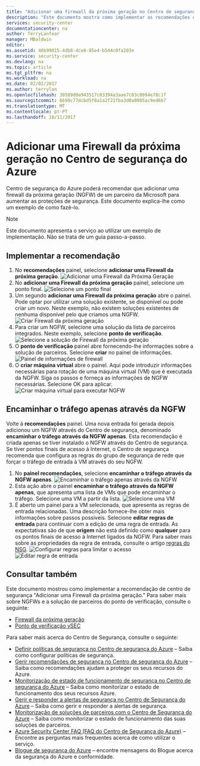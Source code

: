 ```yaml
---
title: "Adicionar uma firewall da próxima geração no Centro de segurança do Azure | Microsoft Docs"
description: "Este documento mostra como implementar as recomendações do Centro de segurança do Azure * * adicionar um próxima geração Firewall * * e * * rota traffice através da NGFW apenas * *."
services: security-center
documentationcenter: na
author: TerryLanfear
manager: MBaldwin
editor: 
ms.assetid: 48b99015-4db8-4ce8-85e4-b544c0fa203e
ms.service: security-center
ms.devlang: na
ms.topic: article
ms.tgt_pltfrm: na
ms.workload: na
ms.date: 02/02/2017
ms.author: terrylan
ms.openlocfilehash: 30589d0a943517c03394a3aae7c03c8094e78c1f
ms.sourcegitcommit: 6699c77dcbd5f8a1a2f21fba3d0a0005ac9ed6b7
ms.translationtype: MT
ms.contentlocale: pt-PT
ms.lasthandoff: 10/11/2017
---
```

# <a name="add-a-next-generation-firewall-in-azure-security-center"></a>Adicionar uma Firewall da próxima geração no Centro de segurança do Azure
Centro de segurança do Azure poderá recomendar que adicionar uma firewall da próxima geração (NGFW) de um parceiro da Microsoft para aumentar as proteções de segurança. Este documento explica-lhe como um exemplo de como fazê-lo.

> [!NOTE]
> Este documento apresenta o serviço ao utilizar um exemplo de implementação.  Não se trata de um guia passo-a-passo.
>
>

## <a name="implement-the-recommendation"></a>Implementar a recomendação
1. No **recomendações** painel, selecione **adicionar uma Firewall da próxima geração**.
   ![Adicionar uma Firewall da Próxima Geração][1]
2. No **adicionar uma Firewall da próxima geração** painel, selecione um ponto final.
   ![Selecione um ponto final][2]
3. Um segundo **adicionar uma Firewall da próxima geração** abre o painel. Pode optar por utilizar uma solução existente, se disponível ou pode criar um novo. Neste exemplo, não existem soluções existentes de nenhuma disponível pelo que criamos uma NGFW.
   ![Criar Firewall da próxima geração][3]
4. Para criar um NGFW, selecione uma solução da lista de parceiros integrados. Neste exemplo, selecione **ponto de verificação**.
   ![Selecione a solução de Firewall da próxima geração][4]
5. O **ponto de verificação** painel abre fornecendo-lhe informações sobre a solução de parceiros. Selecione **criar** no painel de informações.
   ![Painel de informações de firewall][5]
6. O **criar máquina virtual** abre o painel. Aqui pode introduzir informações necessárias para rotação de uma máquina virtual (VM) que é executada da NGFW. Siga os passos e forneça as informações de NGFW necessárias. Selecione OK para aplicar.
   ![Criar máquina virtual para executar NGFW][6]

## <a name="route-traffic-through-ngfw-only"></a>Encaminhar o tráfego apenas através da NGFW
Volte à **recomendações** painel. Uma nova entrada foi gerada depois adicionou um NGFW através do Centro de segurança, denominado **encaminhar o tráfego através da NGFW apenas**. Esta recomendação é criada apenas se tiver instalado o NGFW através do Centro de segurança. Se tiver pontos finais de acesso à Internet, o Centro de segurança recomenda que configura as regras do grupo de segurança de rede que forçar o tráfego de entrada à VM através do seu NGFW.

1. No **painel recomendações**, selecione **encaminhar o tráfego através da NGFW apenas**.
   ![Encaminhar o tráfego apenas através da NGFW][7]
2. Esta ação abre o painel **encaminhar o tráfego através da NGFW apenas**, que apresenta uma lista de VMs que pode encaminhar o tráfego. Selecione uma VM a partir da lista.
   ![Selecione uma VM][8]
3. É aberto um painel para a VM selecionada, que apresenta as regras de entrada relacionadas. Uma descrição fornece-lhe obter mais informações sobre passos possíveis. Selecione **editar regras de entrada** para continuar com a edição de uma regra de entrada. As expectativas são de que **origem** não está definido como **qualquer** para os pontos finais de acesso à Internet ligados da NGFW. Para saber mais sobre as propriedades da regra de entrada, consulte o artigo [regras do NSG](../virtual-network/virtual-networks-nsg.md#nsg-rules).
   ![Configurar regras para limitar o acesso][9]
   ![Editar regra de entrada][10]

## <a name="see-also"></a>Consultar também
Este documento mostrou como implementar a recomendação de centro de segurança "Adicionar uma Firewall da próxima geração." Para saber mais sobre NGFWs e a solução de parceiros do ponto de verificação, consulte o seguinte:

* [Firewall da próxima geração](https://en.wikipedia.org/wiki/Next-Generation_Firewall)
* [Ponto de verificação vSEC](https://azure.microsoft.com/marketplace/partners/checkpoint/check-point-r77-10/)

Para saber mais acerca do Centro de Segurança, consulte o seguinte:

* [Definir políticas de segurança no Centro de segurança do Azure](security-center-policies.md) – Saiba como configurar políticas de segurança.
* [Gerir recomendações de segurança no Centro de segurança do Azure](security-center-recommendations.md) – Saiba como recomendações ajudam a proteger os seus recursos do Azure.
* [Monitorização de estado de funcionamento de segurança no Centro de segurança do Azure](security-center-monitoring.md) – Saiba como monitorizar o estado de funcionamento dos seus recursos Azure.
* [Gerir e responder a alertas de segurança no Centro de Segurança do Azure](security-center-managing-and-responding-alerts.md) – Saiba como gerir e responder a alertas de segurança.
* [Monitorização de soluções de parceiros com o Centro de Segurança do Azure](security-center-partner-solutions.md) – Saiba como monitorizar o estado de funcionamento das suas soluções de parceiros.
* [Azure Security Center FAQ (FAQ do Centro de Segurança do Azure)](security-center-faq.md) – Encontre as perguntas mais frequentes acerca de como utilizar o serviço.
* [Blogue de segurança do Azure](http://blogs.msdn.com/b/azuresecurity/) – encontre mensagens do Blogue acerca da segurança do Azure e conformidade.

<!--Image references-->
[1]: ./media/security-center-add-next-gen-firewall/add-next-gen-firewall.png
[2]: ./media/security-center-add-next-gen-firewall/select-an-endpoint.png
[3]: ./media/security-center-add-next-gen-firewall/create-new-next-gen-firewall.png
[4]: ./media/security-center-add-next-gen-firewall/select-next-gen-firewall.png
[5]: ./media/security-center-add-next-gen-firewall/firewall-solution-info-blade.png
[6]: ./media/security-center-add-next-gen-firewall/create-virtual-machine.png
[7]: ./media/security-center-add-next-gen-firewall/route-traffic-through-ngfw.png
[8]: ./media/security-center-add-next-gen-firewall/select-vm.png
[9]: ./media/security-center-add-next-gen-firewall/configure-rules-to-limit-access.png
[10]: ./media/security-center-add-next-gen-firewall/edit-inbound-rule.png
